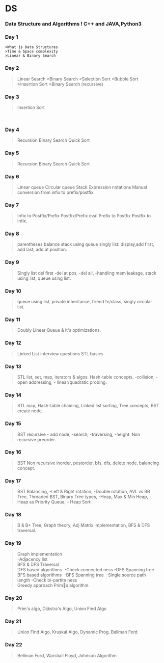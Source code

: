 # DS
### Data Structure and Algorithms ! C++ and JAVA,Python3 


### Day 1
    >What is Data Structures
    >Time & Space complexity
    >Linear & Binary Search


### Day 2

>Linear Search >Binary Search >Selection Sort >Bubble Sort >Insertion Sort >Binary Search (recursive) 


### Day 3

>Insertion Sort 

 
### Day 4

>Recursion
>Binary Search
>Quick Sort


### Day 5

> Recursion
> Binary Search
> Quick Sort


### Day 6

>Linear queue
>Circular queue 
>Stack
>Expression notations
>Manual conversion from infix to prefix/postfix


### Day 7

>Infix to Postfix/Prefix 
>Postfix/Prefix eval
>Prefix to Postfix
>Postfix to infix.


### Day 8

>parentheses balance
>stack using queue
>singly list: display,add first, add last, add at position.


### Day 9

>Singly list del first
     -del at pos,
     -del all, 
     -handling mem leakage, 
>stack using list, queue using list.


### Day 10

> queue using list,
>private inheritance,
>friend fn/class, 
>singly circular list.


### Day 11

> Doubly Linear Queue & it's optimizations.

### Day 12

>Linked List interview questions
>STL basics.

### Day 13

>STL list, set, 
>map, 
>iterators & algos. 
>Hash-table concepts, 
	-collision, 
	-open addressing,
	- linear/quadratic probing.


### Day 14

>STL map, 
>Hash-table chaining, 
>Linked list sorting, 
>Tree concepts, 
>BST create node.

### Day 15

> BST recursive
	- add node,
 	-search, 
	-traversing, 
	-height. 
>Non recursive preorder.


### Day 16

>BST Non recursive inorder, 
>postorder, 
>bfs, 
>dfs, 
>delete node, 
>balancing concept.


### Day 17

>BST Balancing, 
	-Left & Right rotation, 
	-Double rotation, 
>AVL vs RB Tree, 
>Threaded BST, 
>Binary Tree types, 
	-Heap, Max & Min Heap, 
	-Heap as Priority Queue,
	- Heap Sort.


### Day 18

>B & B+ Tree, 
>Graph theory, 
>Adj Matrix implementation, 
>BFS & DFS traversal.


### Day 19

> Graph implementation  
	-Adjacency list  
>BFS & DFS Traversal  
>DFS based algorithms 	-Check connected ness 
	-DFS Spanning tree 
>BFS based algorithms 	-BFS Spanning tree 	-Single source path length 
	-Check bi-partite ness  
>Greedy approach
>Prim􏰀s algorithm 


### Day 20

>Prim's algo,
>Dijkstra's Algo, 
>Union Find Algo


### Day 21

> Union Find Algo,
> Kruskal Algo, 
>Dynamic Prog, 
>Bellman Ford


### Day 22

>Bellman Ford, 
>Warshall Floyd, 
>Johnson Algorithm




